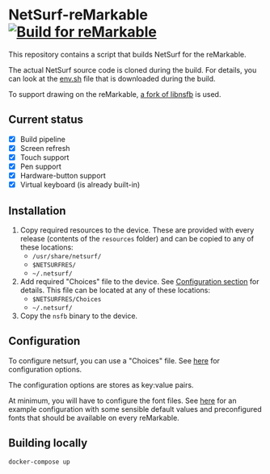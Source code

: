 # NetSurf-reMarkable [![Build for reMarkable](https://github.com/alex0809/netsurf-reMarkable/actions/workflows/build.yml/badge.svg)](https://github.com/alex0809/netsurf-reMarkable/actions/workflows/build.yml)

This repository contains a script that builds NetSurf for the reMarkable.

The actual NetSurf source code is cloned during the build. 
For details, you can look at the [env.sh](https://github.com/netsurf-browser/netsurf/blob/master/docs/env.sh) file that is downloaded during the build.

To support drawing on the reMarkable, [a fork of libnsfb](https://github.com/alex0809/libnsfb-reMarkable) is used.

## Current status

- [X] Build pipeline
- [X] Screen refresh
- [X] Touch support
- [X] Pen support
- [X] Hardware-button support
- [X] Virtual keyboard (is already built-in)

## Installation

1. Copy required resources to the device. These are provided with every release (contents of the `resources` folder) and can be copied to any of these locations:
    - `/usr/share/netsurf/`
    - `$NETSURFRES/`
    - `~/.netsurf/`
2. Add required "Choices" file to the device. See [Configuration section](#configuration) for details. This file can be located at any of these locations:
    - `$NETSURFRES/Choices`
    - `~/.netsurf/`
3. Copy the `nsfb` binary to the device.


## Configuration

To configure netsurf, you can use a "Choices" file.
See [here](https://ci.netsurf-browser.org/jenkins/job/docs-netsurf/doxygen/md_docs_netsurf-options.html) for configuration options.

The configuration options are stores as key:value pairs.

At minimum, you will have to configure the font files. See [here](example/Choices) for an example configuration
with some sensible default values and preconfigured fonts that should be available on every reMarkable.

## Building locally

```
docker-compose up
```
